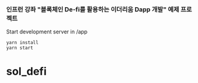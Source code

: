 ### 인프런 강좌 "블록체인 De-fi를 활용하는 이더리움 Dapp 개발" 예제 프로젝트

Start development server in /app
```
yarn install
yarn start
```
# sol_defi
